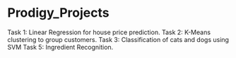 # Prodigy_Projects
Task 1: Linear Regression for house price prediction.
Task 2: K-Means clustering to group customers.
Task 3: Classification of cats and dogs using SVM
Task 5: Ingredient Recognition.
